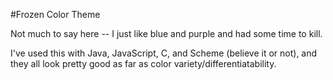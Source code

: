 #Frozen Color Theme

Not much to say here -- I just like blue and purple and had some time to kill.

I've used this with Java, JavaScript, C, and Scheme (believe it or not), and they all look pretty good as far as color variety/differentiatability. 
